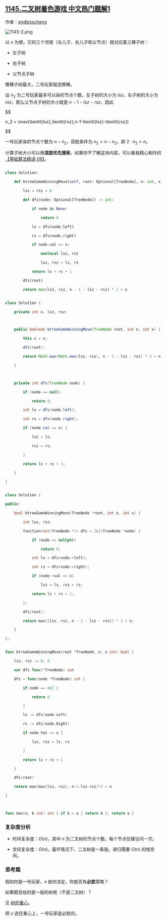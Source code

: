 ## [1145.二叉树着色游戏 中文热门题解1](https://leetcode.cn/problems/binary-tree-coloring-game/solutions/100000/mei-you-si-lu-yi-zhang-tu-miao-dong-pyth-btav)

作者：[endlesscheng](https://leetcode.cn/u/endlesscheng)

![1145-2.png](https://pic.leetcode.cn/1675081530-kqtMKF-1145-2.png)

以 $x$ 为根，它的三个邻居（左儿子、右儿子和父节点）就对应着三棵子树：

- 左子树
- 右子树
- 父节点子树

哪棵子树最大，二号玩家就选哪棵。

设 $n_2$ 为二号玩家最多可以染的节点个数，左子树的大小为 $\textit{lsz}$，右子树的大小为 $\textit{rsz}$，那么父节点子树的大小就是 $n-1-\textit{lsz}-\textit{rsz}$，因此

$$
n_2 = \max(\textit{lsz},\textit{rsz},n-1-\textit{lsz}-\textit{rsz})
$$

一号玩家染的节点个数为 $n-n_2$，获胜条件为 $n_2 > n-n_2$，即 $2\cdot n_2 > n$。

计算子树大小可以用**深度优先搜索**，如果你不了解这块内容，可以看我精心制作的[【基础算法精讲 09】](https://www.bilibili.com/video/BV1UD4y1Y769/)。

```py [sol1-Python3]
class Solution:
    def btreeGameWinningMove(self, root: Optional[TreeNode], n: int, x: int) -> bool:
        lsz = rsz = 0
        def dfs(node: Optional[TreeNode]) -> int:
            if node is None:
                return 0
            ls = dfs(node.left)
            rs = dfs(node.right)
            if node.val == x:
                nonlocal lsz, rsz
                lsz, rsz = ls, rs
            return ls + rs + 1
        dfs(root)
        return max(lsz, rsz, n - 1 - lsz - rsz) * 2 > n
```

```java [sol1-Java]
class Solution {
    private int x, lsz, rsz;

    public boolean btreeGameWinningMove(TreeNode root, int n, int x) {
        this.x = x;
        dfs(root);
        return Math.max(Math.max(lsz, rsz), n - 1 - lsz - rsz) * 2 > n;
    }

    private int dfs(TreeNode node) {
        if (node == null) 
            return 0;
        int ls = dfs(node.left);
        int rs = dfs(node.right);
        if (node.val == x) {
            lsz = ls;
            rsz = rs;
        }
        return ls + rs + 1;
    }
}
```

```cpp [sol1-C++]
class Solution {
public:
    bool btreeGameWinningMove(TreeNode *root, int n, int x) {
        int lsz, rsz;
        function<int(TreeNode *)> dfs = [&](TreeNode *node) {
            if (node == nullptr)
                return 0;
            int ls = dfs(node->left);
            int rs = dfs(node->right);
            if (node->val == x)
                lsz = ls, rsz = rs;
            return ls + rs + 1;
        };
        dfs(root);
        return max({lsz, rsz, n - 1 - lsz - rsz}) * 2 > n;
    }
};
```

```go [sol1-Go]
func btreeGameWinningMove(root *TreeNode, n, x int) bool {
    lsz, rsz := 0, 0
    var dfs func(*TreeNode) int
    dfs = func(node *TreeNode) int {
        if node == nil {
            return 0
        }
        ls := dfs(node.Left)
        rs := dfs(node.Right)
        if node.Val == x {
            lsz, rsz = ls, rs
        }
        return ls + rs + 1
    }
    dfs(root)
    return max(max(lsz, rsz), n-1-lsz-rsz)*2 > n
}

func max(a, b int) int { if b > a { return b }; return a }
```

### 复杂度分析

- 时间复杂度：$O(n)$，其中 $n$ 为二叉树的节点个数。每个节点仅被访问一次。
- 空间复杂度：$O(n)$。最坏情况下，二叉树是一条链，递归需要 $O(n)$ 的栈空间。

### 思考题

假如你是一号玩家，$x$ 由你决定，你是否有**必胜**策略？

如果题目给的是一般的树呢（不是二叉树）？

见 [树的重心](https://oi-wiki.org/graph/tree-centroid/)。

把 $x$ 选在重心上，一号玩家是必胜的。
